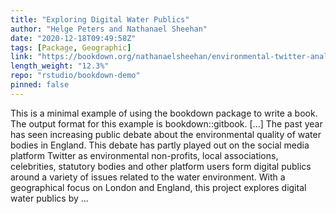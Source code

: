 ```yaml
---
title: "Exploring Digital Water Publics"
author: "Helge Peters and Nathanael Sheehan"
date: "2020-12-18T09:49:58Z"
tags: [Package, Geographic]
link: "https://bookdown.org/nathanaelsheehan/environmental-twitter-analaysis-master/"
length_weight: "12.3%"
repo: "rstudio/bookdown-demo"
pinned: false
---
```


This is a minimal example of using the bookdown package to write a book. The output format for this example is bookdown::gitbook. [...] The past year has seen increasing public debate about the environmental quality of water bodies in England. This debate has partly played out on the social media platform Twitter as environmental non-profits, local associations, celebrities, statutory bodies and other platform users form digital publics around a variety of issues related to the water environment. With a geographical focus on London and England, this project explores digital water publics by ...
